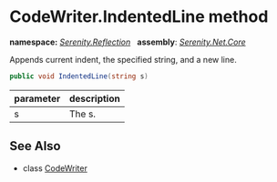 # CodeWriter.IndentedLine method
**namespace:** *[Serenity.Reflection](../../README.md#serenity.reflection-namespace)*   **assembly**: *[Serenity.Net.Core](../../README.md)*

Appends current indent, the specified string, and a new line.

```csharp
public void IndentedLine(string s)
```

| parameter | description |
| --- | --- |
| s | The s. |

## See Also

* class [CodeWriter](../CodeWriter.md)